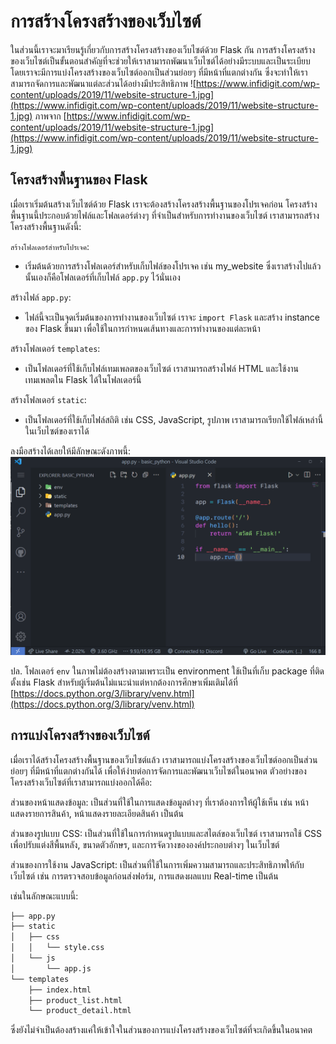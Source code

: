 # การสร้างโครงสร้างของเว็บไซต์

ในส่วนนี้เราจะมาเรียนรู้เกี่ยวกับการสร้างโครงสร้างของเว็บไซต์ด้วย Flask กัน การสร้างโครงสร้างของเว็บไซต์เป็นขั้นตอนสำคัญที่จะช่วยให้เราสามารถพัฒนาเว็บไซต์ได้อย่างมีระบบและเป็นระเบียบ โดยเราจะมีการแบ่งโครงสร้างของเว็บไซต์ออกเป็นส่วนย่อยๆ ที่มีหน้าที่แตกต่างกัน ซึ่งจะทำให้เราสามารถจัดการและพัฒนาแต่ละส่วนได้อย่างมีประสิทธิภาพ
![https://www.infidigit.com/wp-content/uploads/2019/11/website-structure-1.jpg](https://www.infidigit.com/wp-content/uploads/2019/11/website-structure-1.jpg)
ภาพจาก [https://www.infidigit.com/wp-content/uploads/2019/11/website-structure-1.jpg](https://www.infidigit.com/wp-content/uploads/2019/11/website-structure-1.jpg)

## โครงสร้างพื้นฐานของ Flask

เมื่อเราเริ่มต้นสร้างเว็บไซต์ด้วย Flask เราจะต้องสร้างโครงสร้างพื้นฐานของโปรเจคก่อน โครงสร้างพื้นฐานนี้ประกอบด้วยไฟล์และโฟลเดอร์ต่างๆ ที่จำเป็นสำหรับการทำงานของเว็บไซต์ เราสามารถสร้างโครงสร้างพื้นฐานดังนี้:

`สร้างโฟลเดอร์สำหรับโปรเจค`:

- เริ่มต้นด้วยการสร้างโฟลเดอร์สำหรับเก็บไฟล์ของโปรเจค เช่น my_website ซึ่งเราสร้างไปแล้วนั้นเองก็คือโฟลเดอร์ที่เก็บไฟล์ `app.py` ไว้นั่นเอง

สร้างไฟล์ `app.py`:

- ไฟล์นี้จะเป็นจุดเริ่มต้นของการทำงานของเว็บไซต์ เราจะ `import Flask` และสร้าง instance ของ Flask ขึ้นมา เพื่อใช้ในการกำหนดเส้นทางและการทำงานของแต่ละหน้า

สร้างโฟลเดอร์ `templates`:

- เป็นโฟลเดอร์ที่ใช้เก็บไฟล์เทมเพลตของเว็บไซต์ เราสามารถสร้างไฟล์ HTML และใช้งานเทมเพลตใน Flask ได้ในโฟลเดอร์นี้

สร้างโฟลเดอร์ `static`:

- เป็นโฟลเดอร์ที่ใช้เก็บไฟล์สถิติ เช่น CSS, JavaScript, รูปภาพ เราสามารถเรียกใช้ไฟล์เหล่านี้ในเว็บไซต์ของเราได้

ลงมือสร้างได้เลยให้มีลักษณะดังภาพนี้:
![alt text](image-4.png)

ปล. โฟลเดอร์ `env` ในภาพไม่ต้องสร้างตามเพราะเป็น environment ใช้เป็นที่เก็บ package ที่ติดตั้งเช่น Flask สำหรับผู้เริ่มต้นไม่แนะนำแต่หากต้องการศึกษาเพิ่มเติมได้ที่ [https://docs.python.org/3/library/venv.html](https://docs.python.org/3/library/venv.html)

## การแบ่งโครงสร้างของเว็บไซต์

เมื่อเราได้สร้างโครงสร้างพื้นฐานของเว็บไซต์แล้ว เราสามารถแบ่งโครงสร้างของเว็บไซต์ออกเป็นส่วนย่อยๆ ที่มีหน้าที่แตกต่างกันได้ เพื่อให้ง่ายต่อการจัดการและพัฒนาเว็บไซต์ในอนาคต ตัวอย่างของโครงสร้างเว็บไซต์ที่เราสามารถแบ่งออกได้คือ:

ส่วนของหน้าแสดงข้อมูล: เป็นส่วนที่ใช้ในการแสดงข้อมูลต่างๆ ที่เราต้องการให้ผู้ใช้เห็น เช่น หน้าแสดงรายการสินค้า, หน้าแสดงรายละเอียดสินค้า เป็นต้น

ส่วนของรูปแบบ CSS: เป็นส่วนที่ใช้ในการกำหนดรูปแบบและสไตล์ของเว็บไซต์ เราสามารถใช้ CSS เพื่อปรับแต่งสีพื้นหลัง, ขนาดตัวอักษร, และการจัดวางขององค์ประกอบต่างๆ ในเว็บไซต์

ส่วนของการใช้งาน JavaScript: เป็นส่วนที่ใช้ในการเพิ่มความสามารถและประสิทธิภาพให้กับเว็บไซต์ เช่น การตรวจสอบข้อมูลก่อนส่งฟอร์ม, การแสดงผลแบบ Real-time เป็นต้น

เช่นในลักษณะแบบนี้:

```sh
├── app.py
├── static
│   ├── css
│   │   └── style.css
│   └── js
│       └── app.js
└── templates
    ├── index.html
    ├── product_list.html
    └── product_detail.html
```

ซึ่งยังไม่จำเป็นต้องสร้างแค่ให้เข้าใจในส่วนของการแบ่งโครงสร้างของเว็บไซต์ที่จะเกิดขึ้นในอนาคต
